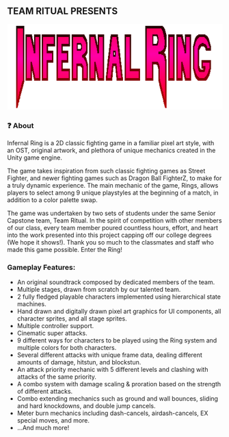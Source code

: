 
## TEAM RITUAL PRESENTS
<img src="images/logo.png" width="700" height="200"/>

### ❓ About
Infernal Ring is a 2D classic fighting game in a familiar pixel art style, with an OST, original artwork, and plethora of unique mechanics created in the Unity game engine.

The game takes inspiration from such classic fighting games as Street Fighter, and newer fighting games such as Dragon Ball FighterZ, to make for a truly dynamic experience. The main mechanic of the game,
Rings, allows players to select among 9 unique playstyles at the beginning of a match, in addition to a color palette swap.

The game was undertaken by two sets of students under the same Senior Capstone team,
Team Ritual. In the spirit of competition with other members of our class, every team member poured countless hours, effort, and heart into the work presented into this project capping off our
college degrees (We hope it shows!). Thank you so much to the classmates and staff who made this game possible. Enter the Ring!

### Gameplay Features:
- An original soundtrack composed by dedicated members of the team.
- Multiple stages, drawn from scratch by our talented team.
- 2 fully fledged playable characters implemented using hierarchical state machines.
- Hand drawn and digitally drawn pixel art graphics for UI components, all character sprites, and all stage sprites.
- Multiple controller support.
- Cinematic super attacks.
- 9 different ways for characters to be played using the Ring system and multiple colors for both characters.
- Several different attacks with unique frame data, dealing different amounts of damage, hitstun, and blockstun.
- An attack priority mechanic with 5 different levels and clashing with attacks of the same priority.
- A combo system with damage scaling & proration based on the strength of different attacks.
- Combo extending mechanics such as ground and wall bounces, sliding and hard knockdowns, and double jump cancels.
- Meter burn mechanics including dash-cancels, airdash-cancels, EX special moves, and more.
- ...And much more!
